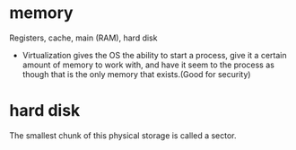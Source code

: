 # memory

Registers, cache, main (RAM), hard disk

- Virtualization gives the OS the ability to start a process, give it a certain amount of memory to work with, and have it seem to the process as though that is the only memory that exists.(Good for security)

# hard disk

The smallest chunk of this physical storage is called a sector. 
